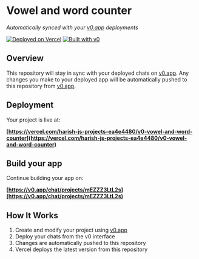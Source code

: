 # Vowel and word counter

*Automatically synced with your [v0.app](https://v0.app) deployments*

[![Deployed on Vercel](https://img.shields.io/badge/Deployed%20on-Vercel-black?style=for-the-badge&logo=vercel)](https://vercel.com/harish-js-projects-ea4e4480/v0-vowel-and-word-counter)
[![Built with v0](https://img.shields.io/badge/Built%20with-v0.app-black?style=for-the-badge)](https://v0.app/chat/projects/mEZZZ3LtL2s)

## Overview

This repository will stay in sync with your deployed chats on [v0.app](https://v0.app).
Any changes you make to your deployed app will be automatically pushed to this repository from [v0.app](https://v0.app).

## Deployment

Your project is live at:

**[https://vercel.com/harish-js-projects-ea4e4480/v0-vowel-and-word-counter](https://vercel.com/harish-js-projects-ea4e4480/v0-vowel-and-word-counter)**

## Build your app

Continue building your app on:

**[https://v0.app/chat/projects/mEZZZ3LtL2s](https://v0.app/chat/projects/mEZZZ3LtL2s)**

## How It Works

1. Create and modify your project using [v0.app](https://v0.app)
2. Deploy your chats from the v0 interface
3. Changes are automatically pushed to this repository
4. Vercel deploys the latest version from this repository